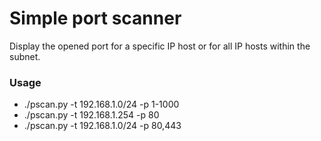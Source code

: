 # Simple port scanner
Display the opened port for a specific IP host or for all IP hosts within the subnet.

### Usage
* ./pscan.py -t 192.168.1.0/24 -p 1-1000
* ./pscan.py -t 192.168.1.254 -p 80
* ./pscan.py -t 192.168.1.0/24 -p 80,443